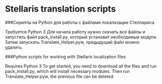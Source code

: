 # Stellaris translation scripts
###Скрипты на Python для работы с файлами локализации Стеллариса

Требуется Python 3
Для начала работу нужно скачать все файлы и запустить файл pack_install.py, который установит необходимые модули.
Затем запускать Translate_Helper.pyw, предыдущий файл можно удалить.

###Python scripts for working with Stellaris localization files

Requires Python 3
To get started, you need to download all the files and run pack_install.py, which will install necessary modules.
Then run Translate_Helper.pyw, the previous file can be deleted.
